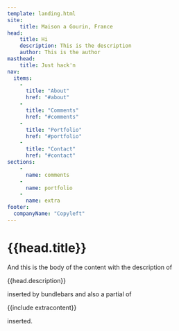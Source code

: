 ```yaml
---
template: landing.html
site:
    title: Maison a Gourin, France 
head:
    title: Hi
    description: This is the description
    author: This is the author
masthead:
    title: Just hack'n
nav:
  items:
    -
      title: "About"
      href: "#about"
    -
      title: "Comments"
      href: "#comments"
    -
      title: "Portfolio"
      href: "#portfolio"
    -
      title: "Contact"
      href: "#contact"
sections:
    - 
      name: comments
    - 
      name: portfolio
    -
      name: extra
footer:
  companyName: "Copyleft"
---
```


# {{head.title}} 

And this is the body of the content with the description of 

{{head.description}} 

inserted by bundlebars and also a partial of 

{{include extracontent}}

inserted.
